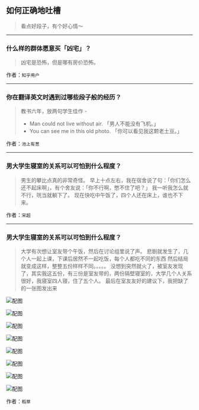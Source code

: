 ## 如何正确地吐槽

> 看点好段子，有个好心情～


 
---

### 什么样的群体愿意买「凶宅」？

> 凶宅是恐怖，但是哪有房价恐怖。


作者：`知乎用户`

---

### 你在翻译英文时遇到过哪些段子般的经历？

> 教书六年，放两句学生佳作 -
> - Man could not live without air.
> 「男人不能没有飞机。」
> - You can see me in this old photo.
> 「你可以看见我这颗老土豆。」


作者：`池上有葱`

---

### 男大学生寝室的关系可以可怕到什么程度？

> 男生的攀比点真的非常奇怪。
> 早上十点左右，我在宿舍说了句：「你们怎么还不起床啊」，有个舍友说：「你不行啊，憋不住了吧？」
> 我一听我怎么就不行，咣当就躺下了。
> 现在快吃中午饭了，四个人还在床上，谁也不下来。 ​​​​


作者：`宋超`

---

### 男大学生寝室的关系可以可怕到什么程度？

> 大学有次想让室友带个午饭，然后在讨论组里说了声。
> 悲剧就发生了，几个人一起上课，下课后居然不一起吃饭，每个人都吃不同的东西 然后结局就变成这样，整整五份样样不同。。。。。
> 没想到突然就火了，被室友发现了，其实我这五份，有三份是室友带的，两份隔壁寝室的，大学几个人关系很好，我寝室四人寝，住了五个人。
> 最后在室友友好的建议下，我把缺了的一张图发出来



![配图](http://pic2.zhimg.com/70/v2-81feb186cb4b9cba2f04f869637cc345_b.jpg)



![配图](http://pic1.zhimg.com/70/v2-a3ade371858b883a5bb64bab4345ff30_b.jpg)



![配图](http://pic1.zhimg.com/70/v2-4a3c7fa44220dcb841e57db46ff7b46c_b.jpg)



![配图](http://pic3.zhimg.com/70/v2-8d6bc375d8344aeaa91db3d31fe24542_b.jpg)



![配图](http://pic3.zhimg.com/70/v2-3af61f0d6c579a36fbe85b8b3cb2fea2_b.jpg)



![配图](http://pic3.zhimg.com/70/v2-bcd49995aced3579cdb5ddd2e2ff4806_b.jpg)



![配图](http://pic4.zhimg.com/70/v2-2f5ffc02d79ba002e6fba1aded26d06f_b.jpg)



![配图](http://pic2.zhimg.com/70/v2-53cf56141d036d13e7dbd39654be3e51_b.jpg)


作者：`稻草`